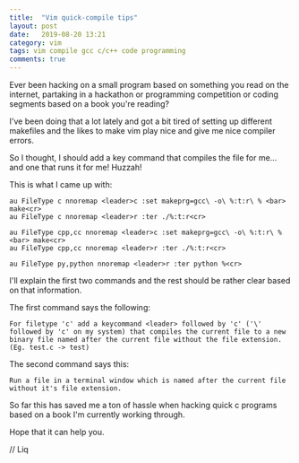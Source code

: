 ```yaml
---
title:  "Vim quick-compile tips"
layout: post
date:   2019-08-20 13:21
category: vim
tags: vim compile gcc c/c++ code programming
comments: true
---
```


Ever been hacking on a small program based on something you 
read on the internet, partaking in a hackathon or programming competition
or coding segments based on a book you're reading?

I've been doing that a lot lately and got a bit tired of setting up
different makefiles and the likes to make vim play nice and give me nice
compiler errors.

So I thought, I should add a key command that compiles the file for me...
and one that runs it for me! Huzzah!

This is what I came up with:
```vimscript
au FileType c nnoremap <leader>c :set makeprg=gcc\ -o\ %:t:r\ % <bar> make<cr>
au FileType c nnoremap <leader>r :ter ./%:t:r<cr>

au FileType cpp,cc nnoremap <leader>c :set makeprg=gcc\ -o\ %:t:r\ % <bar> make<cr>
au FileType cpp,cc nnoremap <leader>r :ter ./%:t:r<cr>

au FileType py,python nnoremap <leader>r :ter python %<cr>
```

I'll explain the first two commands and the rest should be rather clear
based on that information.

The first command says the following:
```
For filetype 'c' add a keycommand <leader> followed by 'c' ('\' followed by 'c' on my system) that compiles the current file to a new binary file named after the current file without the file extension. (Eg. test.c -> test)
```

The second command says this:
```
Run a file in a terminal window which is named after the current file without it's file extension.
```

So far this has saved me a ton of hassle when hacking quick c programs based on a book I'm currently
working through.

Hope that it can help you.

// Liq
